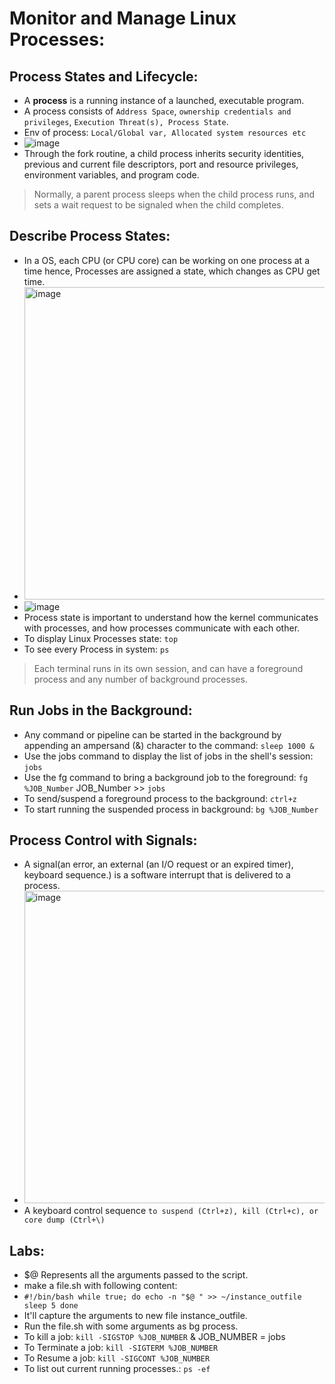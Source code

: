 # Monitor and Manage Linux Processes:

## Process States and Lifecycle:
- A **process** is a running instance of a launched, executable program.
- A process consists of `Address Space`, `ownership credentials and privileges`, `Execution Threat(s), Process State`.
- Env of process: `Local/Global var, Allocated system resources etc`
- ![image](https://github.com/cybersome/Linux-octo/assets/40174034/fd7941e6-a7a0-43c7-b2c0-dadb8f958686)
- Through the fork routine, a child process inherits security identities, previous and current file descriptors, port and resource privileges, environment variables, and program code.
> Normally, a parent process sleeps when the child process runs, and sets a wait request to be signaled when the child completes.

## Describe Process States:
- In a OS, each CPU (or CPU core) can be working on one process at a time hence, Processes are assigned a state, which changes as CPU get time.
- <img width="500" alt="image" src="https://github.com/cybersome/Linux-octo/assets/40174034/9a66be9f-1b90-4b01-9ae5-656aa1626603">
- ![image](https://github.com/cybersome/Linux-octo/assets/40174034/bc07b769-e61c-4f45-9f49-2f174afaa7ac)
- Process state is important to understand how the kernel communicates with processes, and how processes communicate with each other.
- To display Linux Processes state: `top`
- To see every Process in system: `ps`

> Each terminal runs in its own session, and can have a foreground process and any number of background processes. 

## Run Jobs in the Background:
- Any command or pipeline can be started in the background by appending an ampersand (&) character to the command: `sleep 1000 &`
- Use the jobs command to display the list of jobs in the shell's session: `jobs`
- Use the fg command to bring a background job to the foreground: `fg %JOB_Number` JOB_Number >> `jobs`
- To send/suspend a foreground process to the background: `ctrl+z`
- To start running the suspended process in background: `bg %JOB_Number`


## Process Control with Signals:
- A signal(an error, an external (an I/O request or an expired timer), keyboard sequence.) is a software interrupt that is delivered to a process.
- <img width="500" alt="image" src="https://github.com/cybersome/Linux-octo/assets/40174034/60071ef8-87c7-4e2f-8e0f-da69df08269a">
- A keyboard control sequence `to suspend (Ctrl+z), kill (Ctrl+c), or core dump (Ctrl+\)`

## Labs:
- $@ Represents all the arguments passed to the script.
- make a file.sh with following content: 
- `#!/bin/bash
while true; do
  echo -n "$@ " >> ~/instance_outfile
  sleep 5
done`
- It'll capture the arguments to new file instance_outfile.
- Run the file.sh with some arguments as bg process.
- To kill a job: `kill -SIGSTOP %JOB_NUMBER` & JOB_NUMBER = jobs
- To Terminate a job: `kill -SIGTERM %JOB_NUMBER`
- To Resume a job: `kill -SIGCONT %JOB_NUMBER`
- To list out current running processes.: `ps -ef`






















